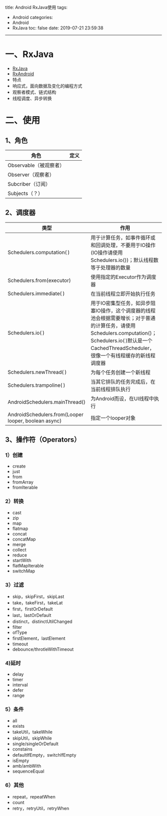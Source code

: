 title: Android RxJava使用
tags:
  - Android
categories:
  - Android
  - RxJava
toc: false
date: 2019-07-21 23:59:38
---
# 一、RxJava
- [RxJava](https://github.com/ReactiveX/RxJava)
- [RxAndroid](https://github.com/ReactiveX/RxAndroid)
- 特点
 - 响应式，面向数据及变化的编程方式
 - 观察者模式、链式结构
 - 线程调度、异步转换

# 二、使用
## 1、角色
|角色|定义|
|---|---|
|Observable（被观察者）||
|Observer（观察者）||
|Subcriber（订阅）||
|Subjects（？）||

## 2、调度器
|类型|作用|
|---|---|
|Schedulers.computation( )|用于计算任务，如事件循环或和回调处理，不要用于IO操作(IO操作请使用Schedulers.io())；默认线程数等于处理器的数量|
|Schedulers.from(executor)|使用指定的Executor作为调度器|
|Schedulers.immediate( )|在当前线程立即开始执行任务|
|Schedulers.io( )|用于IO密集型任务，如异步阻塞IO操作，这个调度器的线程池会根据需要增长；对于普通的计算任务，请使用Schedulers.computation()；Schedulers.io( )默认是一个CachedThreadScheduler，很像一个有线程缓存的新线程调度器|
|Schedulers.newThread( )|为每个任务创建一个新线程|
|Schedulers.trampoline( )|当其它排队的任务完成后，在当前线程排队执行|
|AndroidSchedulers.mainThread()|为Android而设，在UI线程中执行|
|AndroidSchedulers.from(Looper looper, boolean async)|指定一个looper对象|

## 3、操作符（Operators）
### 1）创建
- create
- just
- from
- fromArray
- fromIterable

### 2）转换
- cast
- zip
- map
- flatmap
- concat
- concatMap
- merge
- collect
- reduce
- startWith
- flatMapIterable
- switchMap

### 3）过滤
- skip，skipFirst，skipLast
- take，takeFirst，takeLat
- first，firstOrDefault
- last，lastOrDefault
- distinct，distinctUtilChanged
- filter
- ofType
- firstElement，lastElement
- timeout
- debounce/throtleWithTimeout

### 4)延时
- delay
- timer
- interval
- defer
- range

### 5）条件
- all
- exists
- takeUtil，takeWhile
- skipUtil，skipWhile
- single/singleOrDefault
- constains
- defaultIfEmpty，switchIfEmpty
- isEmpty
- amb/ambWith
- sequenceEqual

### 6）其他
- repeat，repeatWhen
- count
- retry，retryUtil，retryWhen

<!--
参考文章
https://www.jianshu.com/p/5103a86299bd
https://www.jianshu.com/p/30e13d874a61
https://www.jianshu.com/p/79cb4e1c9771

https://www.jianshu.com/p/031745744bfa

https://juejin.im/post/5a7ac6065188257a79248e99
-->